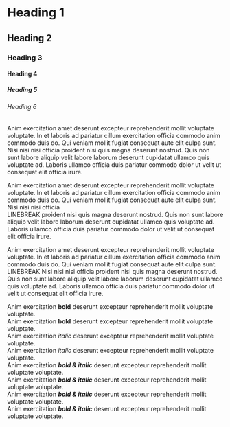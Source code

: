 # Heading 1

## Heading 2

### Heading 3

#### Heading 4

##### Heading 5

###### Heading 6


Anim exercitation amet deserunt excepteur reprehenderit mollit voluptate voluptate. In et laboris ad pariatur cillum exercitation officia commodo anim commodo duis do. Qui veniam mollit fugiat consequat aute elit culpa sunt. Nisi nisi nisi officia proident nisi quis magna deserunt nostrud. Quis non sunt labore aliquip velit labore laborum deserunt cupidatat ullamco quis voluptate ad. Laboris ullamco officia duis pariatur commodo dolor ut velit ut consequat elit officia irure.

Anim exercitation amet deserunt excepteur reprehenderit mollit voluptate voluptate. In et laboris ad pariatur cillum exercitation officia commodo anim commodo duis do. Qui veniam mollit fugiat consequat aute elit culpa sunt. Nisi nisi nisi officia  
LINEBREAK
proident nisi quis magna deserunt nostrud. Quis non sunt labore aliquip velit labore laborum deserunt cupidatat ullamco quis voluptate ad. Laboris ullamco officia duis pariatur commodo dolor ut velit ut consequat elit officia irure.

Anim exercitation amet deserunt excepteur reprehenderit mollit voluptate voluptate. In et laboris ad pariatur cillum exercitation officia commodo anim commodo duis do. Qui veniam mollit fugiat consequat aute elit culpa sunt. <br> LINEBREAK Nisi nisi nisi officia proident nisi quis magna deserunt nostrud. Quis non sunt labore aliquip velit labore laborum deserunt cupidatat ullamco quis voluptate ad. Laboris ullamco officia duis pariatur commodo dolor ut velit ut consequat elit officia irure.

Anim exercitation **bold** deserunt excepteur reprehenderit mollit voluptate voluptate.  
Anim exercitation **bold** deserunt excepteur reprehenderit mollit voluptate voluptate.  
Anim exercitation _italic_ deserunt excepteur reprehenderit mollit voluptate voluptate.  
Anim exercitation _italic_ deserunt excepteur reprehenderit mollit voluptate voluptate.  
Anim exercitation **_bold & italic_** deserunt excepteur reprehenderit mollit voluptate voluptate.  
Anim exercitation **_bold & italic_** deserunt excepteur reprehenderit mollit voluptate voluptate.  
Anim exercitation **_bold & italic_** deserunt excepteur reprehenderit mollit voluptate voluptate.  
Anim exercitation **_bold & italic_** deserunt excepteur reprehenderit mollit voluptate voluptate.

